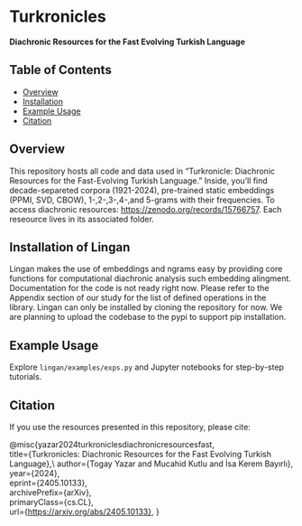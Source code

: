 # Turkronicles

**Diachronic Resources for the Fast Evolving Turkish Language**

## Table of Contents

- [Overview](#overview)
- [Installation](#installation)
- [Example Usage](#example-usage)
- [Citation](#citation)


## Overview

This repository hosts all code and data used in “Turkronicle: Diachronic Resources for the Fast-Evolving Turkish Language.” Inside, you’ll find decade-separeted corpora (1921-2024), pre-trained static embeddings (PPMI, SVD, CBOW), 1-,2-,3-,4-,and 5-grams with their frequencies. 
To access diachronic resources: https://zenodo.org/records/15766757.
Each reseource lives in its associated folder. 

## Installation of Lingan
Lingan makes the use of embeddings and ngrams easy by providing core functions for computational diachronic analysis such embedding alingment. Documentation for the code is not ready right now. Please refer to the Appendix section of our study for the list of defined operations in the library.
Lingan can only be installed by cloning the repository for now. We are planning to upload the codebase to the pypi to support pip installation.

## Example Usage

Explore `lingan/examples/exps.py` and Jupyter notebooks for step-by-step tutorials.

## Citation

If you use the resources presented in this repository, please cite:

@misc{yazar2024turkroniclesdiachronicresourcesfast,\
      title={Turkronicles: Diachronic Resources for the Fast Evolving Turkish Language},\ 
      author={Togay Yazar and Mucahid Kutlu and İsa Kerem Bayırlı},\
      year={2024},\
      eprint={2405.10133},\
      archivePrefix={arXiv},\
      primaryClass={cs.CL},\
      url={https://arxiv.org/abs/2405.10133},
}
